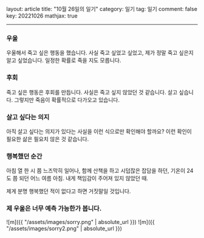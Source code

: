 layout: article
title: "10월 26일의 일기"
category: 일기
tag: 일기
comment: false
key: 20221026
mathjax: true

---

### 우울

우울해서 죽고 싶은 행동을 했습니다. 사실 죽고 싶었고 싶었고, 제가 정말 죽고 싶은지 알고 싶었습니다. 일정한 확률로 죽을 지도 모릅니다.

### 후회

죽고 싶은 행동은 후회를 만듭니다. 사실은 죽고 싶지 않았던 것 같습니다. 살고 싶습니다. 그렇지만 죽음이 확률적으로 다가오고 있습니다.

### 살고 싶다는 의지

아직 살고 싶다는 의지가 있다는 사실을 이런 식으로만 확인해야 할까요? 이런 확인이 필요한 삶은 필요치 않은 것 같습니다.

### 행복했던 순간

아침 열 한 시 쯤 느즈막히 일어나, 함께 산책을 하고 시덥잖은 잡담을 하던, 기온이 24도 쯤 되던 어느 여름 아침. 내게 책임감이 주어져 있지 않았던 때.

제게 분명 행복했던 적이 없다고 하면 거짓말일 것입니다.

### 제 우울은 너무 예측 가능한가 봅니다.

![m]({{ "/assets/images/sorry.png" | absolute_url }})
![m]({{ "/assets/images/sorry2.png" | absolute_url }})